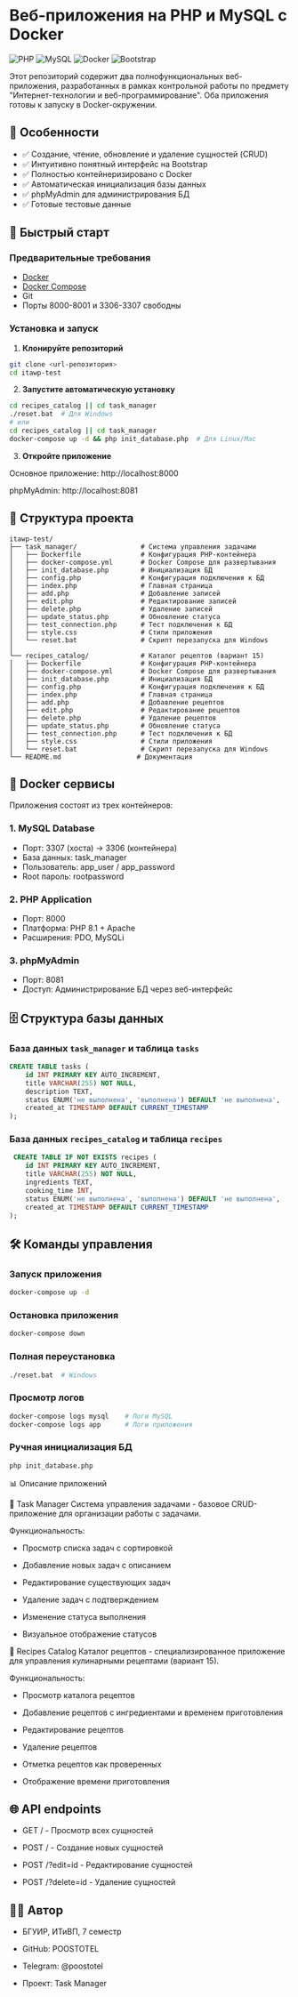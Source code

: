 # Веб-приложения на PHP и MySQL с Docker

![PHP](https://img.shields.io/badge/PHP-8.1+-777BB4?style=for-the-badge&logo=php&logoColor=white)
![MySQL](https://img.shields.io/badge/MySQL-8.0-4479A1?style=for-the-badge&logo=mysql&logoColor=white)
![Docker](https://img.shields.io/badge/Docker-3.8-2496ED?style=for-the-badge&logo=docker&logoColor=white)
![Bootstrap](https://img.shields.io/badge/Bootstrap-5.x-7952B3?style=for-the-badge&logo=bootstrap&logoColor=white)

Этот репозиторий содержит два полнофункциональных веб-приложения, разработанных в рамках контрольной работы по предмету "Интернет-технологии и веб-программирование". Оба приложения готовы к запуску в Docker-окружении.

## 🌟 Особенности

- ✅ Создание, чтение, обновление и удаление сущностей (CRUD)
- ✅ Интуитивно понятный интерфейс на Bootstrap
- ✅ Полностью контейнеризировано с Docker
- ✅ Автоматическая инициализация базы данных
- ✅ phpMyAdmin для администрирования БД
- ✅ Готовые тестовые данные

## 🚀 Быстрый старт

### Предварительные требования

- [Docker](https://www.docker.com/get-started/)
- [Docker Compose](https://docs.docker.com/compose/install/)
- Git
- Порты 8000-8001 и 3306-3307 свободны

### Установка и запуск

1. **Клонируйте репозиторий**
```bash
git clone <url-репозитория>
cd itawp-test
```

2. **Запустите автоматическую установку**
```bash
cd recipes_catalog || cd task_manager
./reset.bat  # Для Windows
# или
cd recipes_catalog || cd task_manager
docker-compose up -d && php init_database.php  # Для Linux/Mac
```

3. **Откройте приложение**

Основное приложение: http://localhost:8000

phpMyAdmin: http://localhost:8081

## 📁 Структура проекта

```text
itawp-test/
├── task_manager/                # Система управления задачами
│   ├── Dockerfile               # Конфигурация PHP-контейнера
│   ├── docker-compose.yml       # Docker Compose для развертывания
│   ├── init_database.php        # Инициализация БД
│   ├── config.php               # Конфигурация подключения к БД
│   ├── index.php                # Главная страница
│   ├── add.php                  # Добавление записей
│   ├── edit.php                 # Редактирование записей
│   ├── delete.php               # Удаление записей
│   ├── update_status.php        # Обновление статуса
│   ├── test_connection.php      # Тест подключения к БД
│   ├── style.css                # Стили приложения
│   └── reset.bat                # Скрипт перезапуска для Windows
│
└── recipes_catalog/             # Каталог рецептов (вариант 15)
│   ├── Dockerfile               # Конфигурация PHP-контейнера
│   ├── docker-compose.yml       # Docker Compose для развертывания
│   ├── init_database.php        # Инициализация БД
│   ├── config.php               # Конфигурация подключения к БД
│   ├── index.php                # Главная страница
│   ├── add.php                  # Добавление рецептов
│   ├── edit.php                 # Редактирование рецептов
│   ├── delete.php               # Удаление рецептов
│   ├── update_status.php        # Обновление статуса
│   ├── test_connection.php      # Тест подключения к БД
│   ├── style.css                # Стили приложения
│   └── reset.bat                # Скрипт перезапуска для Windows
└── README.md                   # Документация
```

## 🐳 Docker сервисы
Приложения состоят из трех контейнеров:

### 1. MySQL Database
- Порт: 3307 (хоста) → 3306 (контейнера)
- База данных: task_manager
- Пользователь: app_user / app_password
- Root пароль: rootpassword

### 2. PHP Application
- Порт: 8000
- Платформа: PHP 8.1 + Apache
- Расширения: PDO, MySQLi

### 3. phpMyAdmin
- Порт: 8081
- Доступ: Администрирование БД через веб-интерфейс

## 🗄️ Структура базы данных


### База данных ```task_manager``` и таблица ```tasks```
```sql
CREATE TABLE tasks (
    id INT PRIMARY KEY AUTO_INCREMENT,
    title VARCHAR(255) NOT NULL,
    description TEXT,
    status ENUM('не выполнена', 'выполнена') DEFAULT 'не выполнена',
    created_at TIMESTAMP DEFAULT CURRENT_TIMESTAMP
);
```

### База данных ```recipes_catalog``` и таблица ```recipes```
```sql
 CREATE TABLE IF NOT EXISTS recipes (
    id INT PRIMARY KEY AUTO_INCREMENT,
    title VARCHAR(255) NOT NULL,
    ingredients TEXT,
    cooking_time INT,
    status ENUM('не выполнена', 'выполнена') DEFAULT 'не выполнена',
    created_at TIMESTAMP DEFAULT CURRENT_TIMESTAMP
);
```

## 🛠️ Команды управления
### Запуск приложения
```bash
docker-compose up -d
```
### Остановка приложения
```bash
docker-compose down
```
### Полная переустановка
```bash
./reset.bat  # Windows
```
### Просмотр логов
```bash
docker-compose logs mysql    # Логи MySQL
docker-compose logs app      # Логи приложения
```
### Ручная инициализация БД
```bash
php init_database.php
```

📊 Описание приложений

🎯 Task Manager
Система управления задачами - базовое CRUD-приложение для организации работы с задачами.

Функциональность:

- Просмотр списка задач с сортировкой

- Добавление новых задач с описанием

- Редактирование существующих задач

- Удаление задач с подтверждением

- Изменение статуса выполнения

- Визуальное отображение статусов

🍳 Recipes Catalog
Каталог рецептов - специализированное приложение для управления кулинарными рецептами (вариант 15).

Функциональность:

- Просмотр каталога рецептов

- Добавление рецептов с ингредиентами и временем приготовления

- Редактирование рецептов

- Удаление рецептов

- Отметка рецептов как проверенных

- Отображение времени приготовления


## 🌐 API endpoints

- GET / - Просмотр всех сущностей

- POST / - Создание новых сущностей

- POST /?edit=id - Редактирование сущностей

- POST /?delete=id - Удаление сущностей

## 👨‍🎓 Автор

- БГУИР, ИТиВП, 7 семестр

- GitHub: POOSTOTEL

- Telegram: @poostotel

- Проект: Task Manager